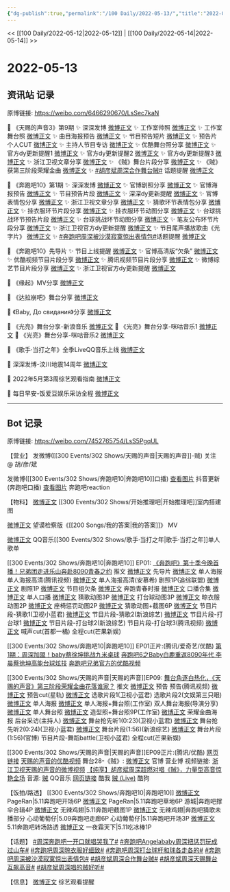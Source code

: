 ```yaml
---
{"dg-publish":true,"permalink":"/100 Daily/2022-05-13/","title":"2022-05-13","created":"2022-12-04T16:48:13.000+08:00","updated":"2023-04-11T14:46:34.242+08:00"}
---
```



<< [[100 Daily/2022-05-12\|2022-05-12]] | [[100 Daily/2022-05-14\|2022-05-14]] >>

# 2022-05-13

## 资讯站 记录

原博链接: https://weibo.com/6466290670/LsSec7kaN

💫 《天赐的声音3》第9期
✨ 深深发博 [微博正文](https://m.weibo.cn/6466290670/4768803425358416)
✨ 工作室帅照 [微博正文](https://m.weibo.cn/6466290670/4768811855908467)
✨ 工作室舞台照 [微博正文](https://m.weibo.cn/6466290670/4768749833684787)
✨ 曲目海报预告 [微博正文](https://m.weibo.cn/6466290670/4768682603713211)
✨ 节目预告短片 [微博正文](https://m.weibo.cn/6466290670/4768603997736458)
✨ 预告片个人CUT [微博正文](https://m.weibo.cn/6466290670/4768631047326827)
✨ 主持人节目专访 [微博正文](https://m.weibo.cn/6466290670/4768710697683209)
✨ 优酷舞台照分享 [微博正文](https://m.weibo.cn/6466290670/4768749603001232)
✨ 官方dy更新提醒1 [微博正文](https://m.weibo.cn/6466290670/4768670503669135)
✨ 官方dy更新提醒2 [微博正文](https://m.weibo.cn/6466290670/4768707698758356)
✨ 官方dy更新提醒3 [微博正文](https://m.weibo.cn/6466290670/4768755319577067)
✨ 浙江卫视文章分享 [微博正文](https://m.weibo.cn/6466290670/4768624587834642)
✨ 《贼》舞台片段分享 [微博正文](https://m.weibo.cn/6466290670/4768716866719413)
✨ 《贼》获第三阶段荣耀金曲 [微博正文](https://m.weibo.cn/6466290670/4768810722132856)
✨ [#胡彦斌周深合作舞台贼#](https://s.weibo.com/weibo?q=%23%E8%83%A1%E5%BD%A6%E6%96%8C%E5%91%A8%E6%B7%B1%E5%90%88%E4%BD%9C%E8%88%9E%E5%8F%B0%E8%B4%BC%23) 话题提醒 [微博正文](https://m.weibo.cn/6466290670/4768752220770455)

💫 《奔跑吧10》第1期
✨ 深深发博 [微博正文](https://m.weibo.cn/6466290670/4768683032053055)
✨ 官博剧照分享 [微博正文](https://m.weibo.cn/6466290670/4768727449736214)
✨ 官博海报预告 [微博正文](https://m.weibo.cn/6466290670/4768605566666081)
✨ 节目预告片段 [微博正文](https://m.weibo.cn/6466290670/4768462377584119)
✨ 深深dy更新提醒 [微博正文](https://m.weibo.cn/6466290670/4768683966598890)
✨ 官博表情包分享 [微博正文](https://m.weibo.cn/6466290670/4768681034516516)
✨ 浙江卫视文章分享 [微博正文](https://m.weibo.cn/6466290670/4768617391197754)
✨ 猜歌环节表情包分享 [微博正文](https://m.weibo.cn/6466290670/4768774534988377)
✨ 挂衣服环节片段分享 [微博正文](https://m.weibo.cn/6466290670/4768795140818152)
✨ 挂衣服环节动图分享 [微博正文](https://m.weibo.cn/6466290670/4768784408119190)
✨ 台球挑战环节预告片段 [微博正文](https://m.weibo.cn/6466290670/4768616169606093)
✨ 台球挑战环节动图分享 [微博正文](https://m.weibo.cn/6466290670/4768775386432829)
✨ 笔友公布环节片段分享 [微博正文](https://m.weibo.cn/6466290670/4768785679256827)
✨ 浙江卫视官方dy更新提醒 [微博正文](https://m.weibo.cn/6466290670/4768796315750741)
✨ 节目尾声播放歌曲《光字片》 [微博正文](https://m.weibo.cn/6466290670/4768791530313030)
✨ [#奔跑吧周深被沙漠寂寞惊出表情包#](https://s.weibo.com/weibo?q=%23%E5%A5%94%E8%B7%91%E5%90%A7%E5%91%A8%E6%B7%B1%E8%A2%AB%E6%B2%99%E6%BC%A0%E5%AF%82%E5%AF%9E%E6%83%8A%E5%87%BA%E8%A1%A8%E6%83%85%E5%8C%85%23)话题提醒 [微博正文](https://m.weibo.cn/6466290670/4768804910139806)

💫 《奔跑吧10》先导片
✨ 节目上线提醒 [微博正文](https://m.weibo.cn/6466290670/4768458145005919)
✨ 官博高清版“欠条” [微博正文](https://m.weibo.cn/6466290670/4768623527463721)
✨ 优酷视频节目片段分享 [微博正文](https://m.weibo.cn/6466290670/4768454807389188)
✨ 腾讯视频节目片段分享 [微博正文](https://m.weibo.cn/6466290670/4768454152557592)
✨ 微博综艺节目片段分享 [微博正文](https://m.weibo.cn/6466290670/4768623413694621)
✨ 浙江卫视官方dy更新提醒 [微博正文](https://m.weibo.cn/6466290670/4768464445899679)

💫 《缘起》MV分享 [微博正文](https://m.weibo.cn/6466290670/4768691218546807)

💫 《达拉崩吧》舞台分享 [微博正文](https://m.weibo.cn/6466290670/4768456400176834)

💫 《Baby, До свидания》分享 [微博正文](https://m.weibo.cn/6466290670/4768601405394045)

💫 《光亮》舞台分享-新浪音乐 [微博正文](https://m.weibo.cn/6466290670/4768695371434566)
💫 《光亮》舞台分享-咪咕音乐1 [微博正文](https://m.weibo.cn/6466290670/4768679726418663)
💫 《光亮》舞台分享-咪咕音乐2 [微博正文](https://m.weibo.cn/6466290670/4768728607101087)

💫 《歌手·当打之年》全季LiveQQ音乐上线 [微博正文](https://m.weibo.cn/6466290670/4768453809144855)

💫 深深发博-汶川地震14周年 [微博正文](https://m.weibo.cn/6466290670/4768095652287703)

💫 2022年5月第3周综艺观看指南 [微博正文](https://m.weibo.cn/6466290670/4768694394424270)

💫 每日早安-饭爱豆娱乐采访全程 [微博正文](https://m.weibo.cn/6466290670/4768582283558948)

---
## Bot 记录

原博链接: https://weibo.com/7452765754/LsS5PgqUL

【营业】
[](https://m.weibo.cn/1736988591/4768801868481514) 发微博([[300 Events/302 Shows/天赐的声音\|天赐的声音]]-贼)
关注 @ 胡/彦/斌

[](https://m.weibo.cn/1736988591/4768680875921725) 发微博([[300 Events/302 Shows/奔跑吧10\|奔跑吧10]]口播)
[查看图片](https://wx4.sinaimg.cn/large/0088n2Pggy1h276a6la8kj30u01hdtcs.jpg) 抖音更新(奔跑吧口播)
[查看图片](https://wx1.sinaimg.cn/large/0088n2Pggy1h276c1k0quj30yi0ibabn.jpg) 奔跑吧reaction

【物料】
[微博正文](https://m.weibo.cn/7738238251/4768614407999730) [[300 Events/302 Shows/开始推理吧\|开始推理吧]]室内搭建图

[微博正文](https://m.weibo.cn/5632161507/4763662634716454) 望谟检察版《[[200 Songs/我的答案\|我的答案]]》 MV

[微博正文](https://m.weibo.cn/2169129705/4768652748656294) QQ音乐[[300 Events/302 Shows/歌手·当打之年\|歌手·当打之年]]单人歌单

[[300 Events/302 Shows/奔跑吧10\|奔跑吧10]] EP01:
[《奔跑吧》第十季今晚首播！兄弟团走进乐山奔赴8090青春之约](https://weibo.cn/sinaurl?u=https%3A%2F%2Fmp.weixin.qq.com%2Fs%2F5EtrstfAq-qH_KS8EcSO6Q) 推文
[微博正文](https://m.weibo.cn/5242381821/4768603616053182) 先导片
[微博正文](https://m.weibo.cn/5242381821/4768603797197135) 单人海报
[](https://m.weibo.cn/2591595652/4768610632863196) 单人海报高清(腾讯视频)
[微博正文](https://m.weibo.cn/3980995961/4768613951343018) 单人海报高清(安慕希)
[](https://m.weibo.cn/2314516944/4768607499721121) 剧照1P(追综联盟)
[微博正文](https://m.weibo.cn/5242381821/4768724588168141) 剧照1P
[微博正文](https://m.weibo.cn/5242381821/4768616434894656) 节目组欠条
[微博正文](https://m.weibo.cn/5242381821/4768680502888911) 奔跑青春时报
[微博正文](https://m.weibo.cn/5242381821/4768678299832564) 口播合集
[微博正文](https://m.weibo.cn/5242381821/4768696654627685) 单人口播
[微博正文](https://m.weibo.cn/5242381821/4768763214566653) 猜歌动图3P
[微博正文](https://m.weibo.cn/5242381821/4768772377809112) 打台球动图3P
[微博正文](https://m.weibo.cn/5242381821/4768781363058024) 晾衣服动图2P
[微博正文](https://m.weibo.cn/5242381821/4768782796460773) 座椅惩罚动图2P
[微博正文](https://m.weibo.cn/1266269835/4768786437379809) 猜歌动图+截图6P
[微博正文](https://m.weibo.cn/5876797510/4768761510367650) 节目片段-猜歌1(卫视小蓝君)
[微博正文](https://m.weibo.cn/1878335471/4768785795649813) 节目片段-猜歌2(新浪综艺)
[微博正文](https://m.weibo.cn/5242381821/4768615162709076) 节目片段-打台球1
[微博正文](https://m.weibo.cn/1878335471/4768775809795644) 节目片段-打台球2(新浪综艺)
[](https://m.weibo.cn/2591595652/4768782666699615) 节目片段-打台球3(腾讯视频)
[微博正文](https://m.weibo.cn/3314422837/4768786433179779) 喊声cut(首都一橘)
[](https://m.weibo.cn/1591169702/4768787252123989) 全程cut(芒果新娱)

[[300 Events/302 Shows/奔跑吧10\|奔跑吧10]] EP01正片:(腾讯/爱奇艺/优酷)
[第1期：周深加盟！baby蔡徐坤挑战九米桌球](https://weibo.cn/sinaurl?u=http%3A%2F%2Fv.qq.com%2Fx%2Fcover%2Fmzc00200ggsskkk%2Fq0042ie9uty.html)
[奔跑吧6之Baby白鹿重返8090年代 李晨蔡徐坤高能台球炫技](https://weibo.cn/sinaurl?u=https%3A%2F%2Fm.iqiyi.com%2Fv_f415i0csyk.html)
[奔跑吧兄弟官方的优酷视频](https://weibo.cn/sinaurl?u=https%3A%2F%2Fv.youku.com%2Fv_show%2Fid_XNTg2OTY0Mjg2MA%3D%3D.html%3Fsharefrom%3Diphone%26scene%3Dlong%26playMode%3Dnormal%26sharekey%3D2a3e7aaf58f074ed488addf8c4c314734)

[[300 Events/302 Shows/天赐的声音\|天赐的声音]]EP09:
[舞台角逐白热化，《天赐的声音》第三阶段荣耀金曲花落谁家？](https://weibo.cn/sinaurl?u=https%3A%2F%2Fmp.weixin.qq.com%2Fs%2FVpVyiGxhAKZbUvsOLPHa3Q) 推文
[微博正文](https://m.weibo.cn/1315706994/4768603809780967) 预告
[](https://m.weibo.cn/2591595652/4768616560460637) 预告(腾讯视频)
[微博正文](https://m.weibo.cn/6466290670/4768631047326827) 预告cut(星轨)
[微博正文](https://m.weibo.cn/5876797510/4768667135382407) 选歌片段1(卫视小蓝君)
[](https://m.weibo.cn/1371117067/4768664883304324) 选歌片段2(文娱第三只眼)
[微博正文](https://m.weibo.cn/1315706994/4768679302531146) 单人海报
[微博正文](https://m.weibo.cn/7478855230/4768749611647686) 单人海报+舞台照(工作室)
[](https://m.weibo.cn/1846843604/4768740653402393) 双人舞台海报(导演分享)
[微博正文](https://m.weibo.cn/1315706994/4768754779557888) 单人舞台照
[微博正文](https://m.weibo.cn/7478855230/4768811393486162) 造型照+舞台照9P(工作室)
[微博正文](https://m.weibo.cn/1315706994/4768810160881954) 荣耀金曲海报
[](https://m.weibo.cn/1670419227/4768682557311989) 后台采访(主持人)
[微博正文](https://m.weibo.cn/5876797510/4768704673613572) 舞台抢先听1(0:23)(卫视小蓝君)
[微博正文](https://m.weibo.cn/5876797510/4768705734771952) 舞台抢先听2(0:24)(卫视小蓝君)
[微博正文](https://m.weibo.cn/1878335471/4768711028770132) 舞台片段(1:56)(新浪综艺)
[微博正文](https://m.weibo.cn/1315706994/4768801349177354) 舞台片段(1:56)(官博)
[](https://m.weibo.cn/5876797510/4768807333141474) 节目片段-舞蹈battle(卫视小蓝君)
[](https://m.weibo.cn/1591169702/4768811922756327) 全程cut(芒果新娱)

[[300 Events/302 Shows/天赐的声音\|天赐的声音]]EP09正片:(腾讯/优酷)
[网页链接](https://weibo.cn/sinaurl?u=http%3A%2F%2Fm.v.qq.com%2Fx%2Fcover%2Fx%2Fmzc00200r7lj563%2Fq0042b1qdz3.html%3F%26url_from%3Dshare%26second_share%3D0%26share_from%3Dcopy%26pgid%3Dpage_detail%26mod_id%3Dmod_toolbar_new)
[天赐的声音的优酷视频](https://weibo.cn/sinaurl?u=https%3A%2F%2Fv.youku.com%2Fv_show%2Fid_XNTIwNTM0Njg0NA%3D%3D.html%3Fsharefrom%3Diphone%26scene%3Dlong%26playMode%3Dnormal%26sharekey%3D93f3a56d5f2cfba29b7ea2253498c5865)
舞台28-《贼》:
[微博正文](https://m.weibo.cn/1315706994/4768804335262443) 官博
[](https://m.weibo.cn/1736988591/4768801868481514) 营业博
视频链接:
[浙江卫视天赐的声音的微博视频](https://video.weibo.com/show?fid=1034:4768738826977350)
[【纯享】胡彦斌周深超燃对唱《贼》，力量型高音惊艳全场](https://weibo.cn/sinaurl?u=http%3A%2F%2Fv.qq.com%2Fx%2Fcover%2Fmzc00200r7lj563%2Fv00422nbmxd.html)
音源:
[贼](https://weibo.cn/sinaurl?u=https%3A%2F%2Fc.y.qq.com%2Fbase%2Ffcgi-bin%2Fu%3F__%3DUr3bH5LGOmyG) QQ音乐
[网页链接](https://weibo.cn/sinaurl?u=https%3A%2F%2Fm.kuwo.cn%2Fyinyue%2F220159624%3Ff%3Darphone%26t%3Dusercopy%26isstar%3D0) 酷我
[贼 (Live)](https://weibo.cn/sinaurl?u=https%3A%2F%2Ft3.kugou.com%2Fsong.html%3Fid%3D4W76D75zzV2) 酷狗

【饭拍/路透】
[[300 Events/302 Shows/奔跑吧10\|奔跑吧10]]
[微博正文](https://m.weibo.cn/7633014126/4768597082114734) PageRan|5.11奔跑吧开场6P
[微博正文](https://m.weibo.cn/7633014126/4768630568652007) PageRan|5.11奔跑吧草地6P
[](https://m.weibo.cn/1801743981/4768621429262910) 游城|奔跑吧撑伞合辑4P
[微博正文](https://m.weibo.cn/7495641082/4768644766897430) 无辣鸡翅|5.11奔跑吧截图1P
[微博正文](https://m.weibo.cn/7495641082/4768789143751501) 无辣鸡翅|奔跑吧猜歌未播部分
[](https://m.weibo.cn/7568338314/4768455922024455) 心动葡萄仔|5.09奔跑吧走廊6P
[](https://m.weibo.cn/7568338314/4768626190323812) 心动葡萄仔|5.11奔跑吧开场3P
[微博正文](https://m.weibo.cn/7495641082/4768628517374830) 5.11奔跑吧转场路透
[微博正文](https://m.weibo.cn/7387654499/4768787666305265) 一夜霜天下|5.11吃冰棒1P

【话题】
[#周深奔跑吧一开口就唱哭我了#](https://s.weibo.com/weibo?q=%23%E5%91%A8%E6%B7%B1%E5%A5%94%E8%B7%91%E5%90%A7%E4%B8%80%E5%BC%80%E5%8F%A3%E5%B0%B1%E5%94%B1%E5%93%AD%E6%88%91%E4%BA%86%23)
[#奔跑吧Angelababy周深把惩罚玩成过山车#](https://s.weibo.com/weibo?q=%23%E5%A5%94%E8%B7%91%E5%90%A7Angelababy%E5%91%A8%E6%B7%B1%E6%8A%8A%E6%83%A9%E7%BD%9A%E7%8E%A9%E6%88%90%E8%BF%87%E5%B1%B1%E8%BD%A6%23)
[#奔跑吧周深晾衣服好细致#](https://s.weibo.com/weibo?q=%23%E5%A5%94%E8%B7%91%E5%90%A7%E5%91%A8%E6%B7%B1%E6%99%BE%E8%A1%A3%E6%9C%8D%E5%A5%BD%E7%BB%86%E8%87%B4%23)
[#奔跑吧周深打台球杆和球各走各的#](https://s.weibo.com/weibo?q=%23%E5%A5%94%E8%B7%91%E5%90%A7%E5%91%A8%E6%B7%B1%E6%89%93%E5%8F%B0%E7%90%83%E6%9D%86%E5%92%8C%E7%90%83%E5%90%84%E8%B5%B0%E5%90%84%E7%9A%84%23)
[#奔跑吧周深被沙漠寂寞惊出表情包#](https://s.weibo.com/weibo?q=%23%E5%A5%94%E8%B7%91%E5%90%A7%E5%91%A8%E6%B7%B1%E8%A2%AB%E6%B2%99%E6%BC%A0%E5%AF%82%E5%AF%9E%E6%83%8A%E5%87%BA%E8%A1%A8%E6%83%85%E5%8C%85%23)
[#胡彦斌周深合作舞台贼#](https://s.weibo.com/weibo?q=%23%E8%83%A1%E5%BD%A6%E6%96%8C%E5%91%A8%E6%B7%B1%E5%90%88%E4%BD%9C%E8%88%9E%E5%8F%B0%E8%B4%BC%23)
[#胡彦斌周深天赐舞台互飙高音#](https://s.weibo.com/weibo?q=%23%E8%83%A1%E5%BD%A6%E6%96%8C%E5%91%A8%E6%B7%B1%E5%A4%A9%E8%B5%90%E8%88%9E%E5%8F%B0%E4%BA%92%E9%A3%99%E9%AB%98%E9%9F%B3%23)
[#胡彦斌周深唱的贼好听#](https://s.weibo.com/weibo?q=%23%E8%83%A1%E5%BD%A6%E6%96%8C%E5%91%A8%E6%B7%B1%E5%94%B1%E7%9A%84%E8%B4%BC%E5%A5%BD%E5%90%AC%23)

【信息】
[微博正文](https://m.weibo.cn/6466290670/4768694394424270) 综艺观看提醒
